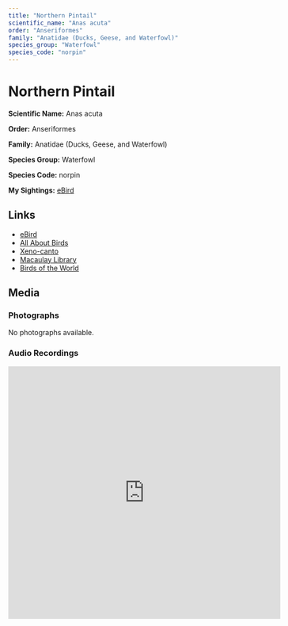 ```yaml
---
title: "Northern Pintail"
scientific_name: "Anas acuta"
order: "Anseriformes"
family: "Anatidae (Ducks, Geese, and Waterfowl)"
species_group: "Waterfowl"
species_code: "norpin"
---
```


# Northern Pintail

**Scientific Name:** Anas acuta

**Order:** Anseriformes

**Family:** Anatidae (Ducks, Geese, and Waterfowl)

**Species Group:** Waterfowl

**Species Code:** norpin

**My Sightings:** [eBird](https://ebird.org/lifelist?r=world&time=life&spp=norpin)

## Links
* [eBird](https://ebird.org/species/norpin) 
* [All About Birds](https://www.allaboutbirds.org/guide/norpin) 
* [Xeno-canto](https://www.xeno-canto.org/species/anas-acuta) 
* [Macaulay Library](https://search.macaulaylibrary.org/catalog?taxonCode=norpin&sort=rating_rank_desc)
* [Birds of the World](https://birdsoftheworld.org/bow/species/norpin)

## Media
### Photographs
No photographs available.

### Audio Recordings
<iframe src="https://macaulaylibrary.org/asset/626557675/embed" width="550" height="510" frameborder="0" allowfullscreen></iframe>
